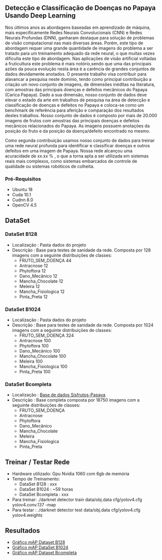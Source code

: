 ## Detecção e Classificação de Doenças no Papaya Usando Deep Learning
Nos últimos anos as abordagens baseadas em aprendizado de máquina, mais especificamente Redes Neurais Convolucionais (CNN) e Redes Neurais Profundas (DNN), ganharam destaque para solução de problemas de visão computacional nas mais diversas áreas. Porém, este tipo de abordagem requer uma grande quantidade de imagens do problema a ser tratado para um treinamento adequado da rede neural, o que muitas vezes dificulta este tipo de abordagem. Nas aplicações de visão artificial voltadas a fruticultura este problema é mais notório,sendo que uma das principais azões da pouca evolução nesta área é a carência de grandes conjuntos de dados devidamente anotados. O presente trabalho visa contribuir para alavancar a pesquisa neste domínio, tendo como principal contribuição a criação um novo conjunto de imagens, de dimensões inéditas na literatura, com amostras das principais doenças e defeitos mecânicos do Papaya (Carica Papaya).  Dado a sua dimensão, nosso conjunto de dados deve elevar o estado da arte em trabalhos de pesquisa na área de detecção e classificação de doenças e defeitos no Papaya e coloca-se como um benchmark de referência para aferição e comparação dos resultados destes trabalhos. Nosso conjunto de dados é composto por mais de 20.000 imagens de frutos com amostras das principais doenças e defeitos mecânicos relacionados do Papaya. As imagens possuem anotações da posição do fruto e da posição da doença/defeito encontrado no mesmo.

Como segunda contribuição usamos nosso conjunto de dados para treinar uma rede neural profunda para identificar e classificar doenças e outros defeitos em uma imagem de Papaya. Nossa rede alcançou uma acuracidade de xx.xx % , o que a torna apta a ser utilizada em sistemas reais mais complexos, como sistemas embarcados de controle de qualidade ou sistemas robóticos de colheita.

### Pré-Requisitos
- Ubuntu 18
- Cuda 10.1
- Cudnn 8.0
- OpenCV 4.5

## DataSet
### DataSet B128 
- Localização : Pasta dados do projeto
- Descrição   : Base para testes de sanidade da rede. Composta por 128 imagens com a seguinte distribuições de classes:
  * FRUTO_SEM_DOENÇA 	  44
  * Antracnose		        12  
  * Phytoftora		        12	
  * Dano_Mecânico		     12
  * Mancha_Chocolate	   12	
  * Meleira			          12
  * Mancha_Fisiologica  12
  * Pinta_Preta		       12

### DataSet B1024
- Localização : Pasta dados do projeto
- Descrição   : Base para testes de sanidade da rede. Composta por 1024 imagens com a seguinte distribuições de classes:
  * FRUTO_SEM_DOENÇA 	  324
  * Antracnose		        100
  * Phytoftora		        100	 
  * Dano_Mecânico		     100
  * Mancha_Chocolate	   100	
  * Meleira			          100
  * Mancha_Fisiologica  100
  * Pinta_Preta		       100
  
### DataSet Bcompleta
- Localização : [Base de dados Sisfrutos-Papaya](https://drive.google.com/drive/folders/10fuLRYK2NFqAo6TMYYjl8ulD7OdlVvZ5)
- Descrição   : Base completa composta por 18750 imagens com a seguinte distribuições de classes:
  * FRUTO_SEM_DOENÇA 	  
  * Antracnose		        
  * Phytoftora		        
  * Dano_Mecânico		     
  * Mancha_Chocolate	   
  * Meleira			          
  * Mancha_Fisiologica 
  * Pinta_Preta		       

## Treinar / Testar Rede
- Hardware utilizado: Gpu Nvidia 1060 com 6gb de memória
- Tempo de Treinamento: 
  * DataSet B128  : xxx
  * DataSet B1024 : ~59 horas
  * DataSet Bcompleta : xxx
- Para treinar: ./darknet detector train data/obj.data cfg/yolov4.cfg yolov4.conv.137 -map
- Para testar : ./darknet detector test data/obj.data cfg/yolov4.cfg yolov4.weights

## Resultados
- [Gráfico mAP Dataset B128](results/chartb128.png)
- [Gráfico mAP DataSet B1024](results/chart.png)
- [Gráfico mAP Dataset Bcompleta](results/chartCompleta.png)
